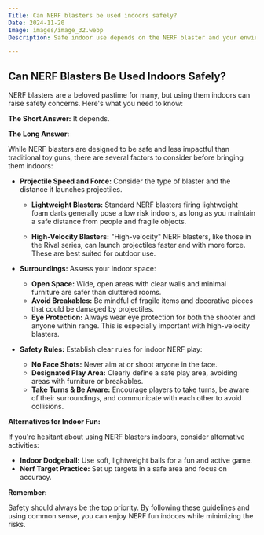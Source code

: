 ```yaml
---
Title: Can NERF blasters be used indoors safely?
Date: 2024-11-20
Image: images/image_32.webp
Description: Safe indoor use depends on the NERF blaster and your environment. Learn how to stay safe. 

---
```


## Can NERF Blasters Be Used Indoors Safely? 

NERF blasters are a beloved pastime for many, but using them indoors can raise safety concerns.  Here's what you need to know:

**The Short Answer:** It depends. 

**The Long Answer:**

While NERF blasters are designed to be safe and less impactful than traditional toy guns, there are several factors to consider before bringing them indoors:

* **Projectile Speed and Force:** Consider the type of blaster and the distance it launches projectiles.  

    * **Lightweight Blasters:**  Standard NERF blasters firing lightweight foam darts generally pose a low risk indoors, as long as you maintain a safe distance from people and fragile objects.

    * **High-Velocity Blasters:**  "High-velocity" NERF blasters, like those in the Rival series, can launch projectiles faster and with more force. These are best suited for outdoor use.

* **Surroundings:** Assess your indoor space:

    * **Open Space:** Wide, open areas with clear walls and minimal furniture are safer than cluttered rooms.
    * **Avoid Breakables:**  Be mindful of fragile items and decorative pieces that could be damaged by projectiles.
    * **Eye Protection:** Always wear eye protection for both the shooter and anyone within range. This is especially important with high-velocity blasters.

* **Safety Rules:** Establish clear rules for indoor NERF play:

    * **No Face Shots:** Never aim at or shoot anyone in the face.
    * **Designated Play Area:**  Clearly define a safe play area, avoiding areas with furniture or breakables.
    * **Take Turns & Be Aware:** Encourage players to take turns, be aware of their surroundings, and communicate with each other to avoid collisions.


**Alternatives for Indoor Fun:**

If you're hesitant about using NERF blasters indoors, consider alternative activities:

* **Indoor Dodgeball:** Use soft, lightweight balls for a fun and active game.
* **Nerf Target Practice:** Set up targets in a safe area and focus on accuracy.

**Remember:**

Safety should always be the top priority. By following these guidelines and using common sense, you can enjoy NERF fun indoors while minimizing the risks. 
